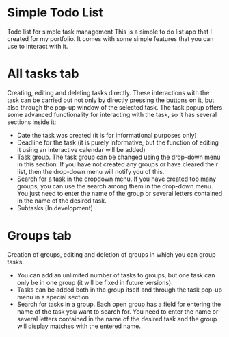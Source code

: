 # Simple Todo List
Todo list for simple task management
This is a simple to do list app that I created for my portfolio. It comes with some simple features that you can use to interact with it.

# All tasks tab
Creating, editing and deleting tasks directly. These interactions with the task can be carried out not only by directly pressing the buttons on it, but also through the pop-up window of the selected task.
The task popup offers some advanced functionality for interacting with the task, so it has several sections inside it:
+ Date the task was created (it is for informational purposes only)
+ Deadline for the task (it is purely informative, but the function of editing it using an interactive calendar will be added)
+ Task group. The task group can be changed using the drop-down menu in this section. If you have not created any groups or have cleared their list, then the drop-down menu will notify you of this.
+ Search for a task in the dropdown menu. If you have created too many groups, you can use the search among them in the drop-down menu. You just need to enter the name of the group or several letters contained in the name of the desired task.
+ Subtasks (In development)

# Groups tab
Creation of groups, editing and deletion of groups in which you can group tasks. 
+ You can add an unlimited number of tasks to groups, but one task can only be in one group (it will be fixed in future versions). 
+ Tasks can be added both in the group itself and through the task pop-up menu in a special section.
+ Search for tasks in a group. Each open group has a field for entering the name of the task you want to search for. You need to enter the name or several letters contained in the name of the desired task and the group will display matches with the entered name.
